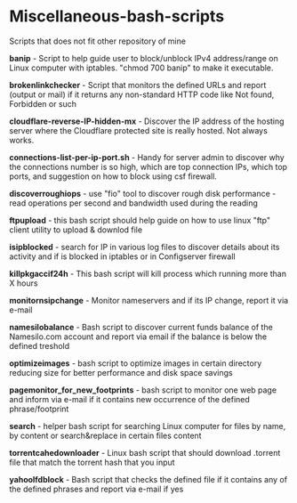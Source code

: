 # Miscellaneous-bash-scripts
Scripts that does not fit other repository of mine

**banip** - Script to help guide user to block/unblock IPv4 address/range on Linux computer with iptables. "chmod 700 banip" to make it executable.

**brokenlinkchecker** - Script that monitors the defined URLs and report (output or mail) if it returns any non-standard HTTP code like Not found, Forbidden or such

**cloudflare-reverse-IP-hidden-mx** - Discover the IP address of the hosting server where the Cloudflare protected site is really hosted. Not always works.

**connections-list-per-ip-port.sh** - Handy for server admin to discover why the connections number is so high, which are top connection IPs, which top ports, and suggestion on how to block using csf firewall.

**discoverroughiops** - use "fio" tool to discover rough disk performance - read operations per second and bandwidth used during the reading

**ftpupload** - this bash script should help guide on how to use linux "ftp" client utility to upload & downlod file

**isipblocked** - search for IP in various log files to discover details about its activity and if is blocked in iptables or in Configserver firewall

**killpkgaccif24h** - This bash script will kill process which running more than X hours

**monitornsipchange** - Monitor nameservers and if its IP change, report it via e-mail

**namesilobalance** - Bash script to discover current funds balance of the Namesilo.com account and report via email if the balance is below the defined treshold

**optimizeimages** - bash script to optimize images in certain directory reducing size for better performance and disk space savings

**pagemonitor_for_new_footprints** - bash script to monitor one web page and inform via e-mail if it contains new occurrence of the defined phrase/footprint

**search** - helper bash script for searching Linux computer for files by name, by content or search&replace in certain files content

**torrentcahedownloader** - Linux bash script that should download .torrent file that match the torrent hash that you input

**yahoolfdblock** - Bash script that checks the defined file if it contains any of the defined phrases and report via e-mail if yes
